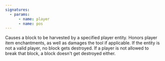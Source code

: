 ```yaml
---
signatures:
  - params:
      - name: player
      - name: pos
---
```


Causes a block to be harvested by a specified player entity. Honors player item
enchantments, as well as damages the tool if applicable. If the entity is not a
valid player, no block gets destroyed. If a player is not allowed to break that
block, a block doesn't get destroyed either.
